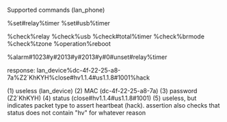 Supported commands (lan_phone)

%set#relay%timer
%set#usb%timer

%check%relay
%check%usb
%check#total%timer
%check%brmode
%check%tzone
%operation%reboot

%alarm#1023#y#2013#y#2013#y#0#unset#relay%timer

response:
lan_device%dc-4f-22-25-a8-7a%Z2`KhKYH%close#hv1.1.4#us1.1.8#1001%hack

(1) useless (lan_device)
(2) MAC (dc-4f-22-25-a8-7a)
(3) password (Z2`KhKYH)
(4) status (close#hv1.1.4#us1.1.8#1001)
(5) useless, but indicates packet type to assert heartbeat (hack). assertion also checks that status does not contain "hv" for whatever reason
